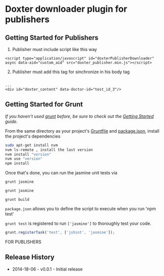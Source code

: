 # Doxter downloader plugin for publishers

## Getting Started for Publishers
1) Publisher must include script like this way
```
<script type="application/javascript" id="doxterPublisherDownloader" async data-aid="custom_aid" src="doxter_publisher.min.js"></script>

```
2) Publisher must add this tag for sinchronize in his body tag
```

...
<div id="doxter_content" data-doctor-id="test_id_3"/>
```


## Getting Started for Grunt
_If you haven't used [grunt][] before, be sure to check out the [Getting Started][] guide._

From the same directory as your project's [Gruntfile][Getting Started] and [package.json][], install the project's dependencies

```bash
sudo apt-get install nvm
nvm ls-remote , install the last version
nvm install "version"
nvm use "version"
npm install
```

Once that's done, you can run the jasmine unit tests via

```js
grunt jasmine
```

```js
grunt jasmine
```

```build mini version
grunt build
```

`package.json` allows you to define the script to execute when you run 'npm test'

`grunt test` is registered to run `['jasmine']` to thoroughly test your code.

```js
grunt.registerTask('test', ['jshint', 'jasmine']);
```

[grunt]: http://gruntjs.com/
[Getting Started]: https://github.com/gruntjs/grunt/blob/devel/docs/getting_started.md
[package.json]: https://npmjs.org/doc/json.html


FOR PUBLISHERS
<script src="http://doxter.de/doxter_publisher.min.js" async="async" type="text/javascript"></script>

## Release History

 * 2014-18-06 - v0.0.1 - Initial release

